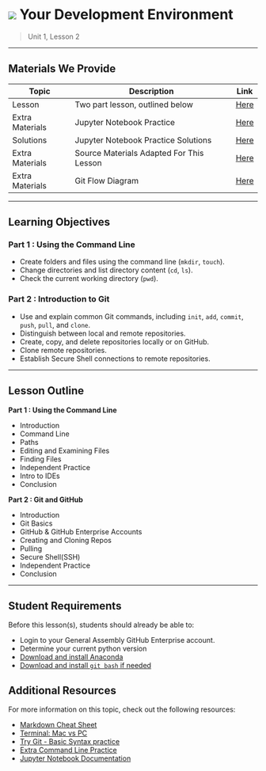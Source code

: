 # ![](https://ga-dash.s3.amazonaws.com/production/assets/logo-9f88ae6c9c3871690e33280fcf557f33.png) Your Development Environment

> Unit 1, Lesson 2

---

## Materials We Provide

| Topic | Description | Link |
| --- | --- | --- |
| Lesson | Two part lesson, outlined below | [Here](Your-Development-Environment.ipynb) |
| Extra Materials | Jupyter Notebook Practice | [Here](IpythonNotebookPractice/ipynb_practice1.ipynb) |
| Solutions | Jupyter Notebook Practice Solutions | [Here](IpythonNotebookPractice/solution-code/ipynb_practice1-solution.ipynb) |
| Extra Materials | Source Materials Adapted For This Lesson | [Here](IpythonNotebookPractice/assets/originals/) |
| Extra Materials |  Git Flow Diagram | [Here](https://git.generalassemb.ly/ds-dc-19-bah-07-2017/DS-DC-BAH1/blob/master/Your-Development-Environment/assets/gitflow.jpg)|

---

## Learning Objectives

### Part 1 : Using the Command Line

- Create folders and files using the command line (`mkdir`, `touch`).
- Change directories and list directory content (`cd`, `ls`).
- Check the current working directory (`pwd`).

### Part 2 : Introduction to Git

- Use and explain common Git commands, including `init`, `add`, `commit`, `push`, `pull`, and `clone`.
- Distinguish between local and remote repositories.
- Create, copy, and delete repositories locally or on GitHub.
- Clone remote repositories.
- Establish Secure Shell connections to remote repositories.

----

## Lesson Outline

**Part 1 : Using the Command Line**
- Introduction
- Command Line
- Paths
- Editing and Examining Files
- Finding Files
- Independent Practice
- Intro to IDEs
- Conclusion

**Part 2 : Git and GitHub**
- Introduction
- Git Basics
- GitHub & GitHub Enterprise Accounts
- Creating and Cloning Repos
- Pulling
- Secure Shell(SSH)
- Independent Practice
- Conclusion

---

## Student Requirements

Before this lesson(s), students should already be able to:
- Login to your General Assembly GitHub Enterprise account.
- Determine your current python version
- [Download and install Anaconda](https://www.continuum.io/downloads)
- [Download and install `git bash` if needed](https://git-for-windows.github.io)

## Additional Resources

For more information on this topic, check out the following resources:

- [Markdown Cheat Sheet](https://github.com/adam-p/markdown-here/wiki/Markdown-Here-Cheatsheet)
- [Terminal: Mac vs PC](https://stackoverflow.com/questions/28487128/what-program-in-windows-is-equivalent-to-oss-terminal)
- [Try Git - Basic Syntax practice](https://try.github.io/levels/1/challenges/1)
- [Extra Command Line Practice](http://generalassembly.github.io/prework/cl/)
- [Jupyter Notebook Documentation](https://jupyter-notebook-beginner-guide.readthedocs.io/en/latest/)

